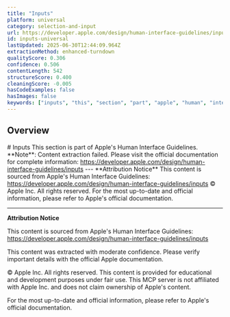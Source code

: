 ```yaml
---
title: "Inputs"
platform: universal
category: selection-and-input
url: https://developer.apple.com/design/human-interface-guidelines/inputs
id: inputs-universal
lastUpdated: 2025-06-30T12:44:09.964Z
extractionMethod: enhanced-turndown
qualityScore: 0.306
confidence: 0.506
contentLength: 542
structureScore: 0.400
cleaningScore: -0.005
hasCodeExamples: false
hasImages: false
keywords: ["inputs", "this", "section", "part", "apple", "human", "interface", "guidelines", "note", "content"]
---
```

## Overview

\# Inputs This section is part of Apple's Human Interface Guidelines. \*\*Note\*\*: Content extraction failed. Please visit the official documentation for complete information: https://developer.apple.com/design/human-interface-guidelines/inputs --- \*\*Attribution Notice\*\* This content is sourced from Apple's Human Interface Guidelines: https://developer.apple.com/design/human-interface-guidelines/inputs © Apple Inc. All rights reserved. For the most up-to-date and official information, please refer to Apple's official documentation.

---

**Attribution Notice**

This content is sourced from Apple's Human Interface Guidelines: https://developer.apple.com/design/human-interface-guidelines/inputs

This content was extracted with moderate confidence. Please verify important details with the official Apple documentation.

© Apple Inc. All rights reserved. This content is provided for educational and development purposes under fair use. This MCP server is not affiliated with Apple Inc. and does not claim ownership of Apple's content.

For the most up-to-date and official information, please refer to Apple's official documentation.
